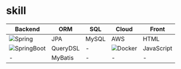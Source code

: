 [badge-spring]: https://img.shields.io/badge/spring-%236DB33F.svg?style=for-the-badge&logo=spring&logoColor=white
[badge-springboot]: https://img.shields.io/badge/springboot-6DB33F.svg?style=for-the-badge&logo=spring&logoColor=white

# skill

| **Backend**   | **ORM**       | **SQL** | **Cloud** | **Front**     |
|---------------|---------------|---------|-----------|---------------|
| ![Spring][badge-spring]      | JPA           | MySQL   | AWS       | HTML          |
| ![SpringBoot][badge-springboot] | QueryDSL      | -       | ![Docker](https://img.shields.io/badge/docker-%230db7ed.svg?style=for-the-badge&logo=docker&logoColor=white) | JavaScript    |
| -             | MyBatis       | -       | -         | -             |
